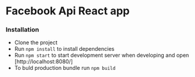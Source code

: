 
# Facebook Api React app

### Installation

- Clone the project
- Run `npm install` to install dependencies
- Run `npm start` to start development server when developing and open [http://localhost:8080/]
- To buld production bundle run `npm build`
